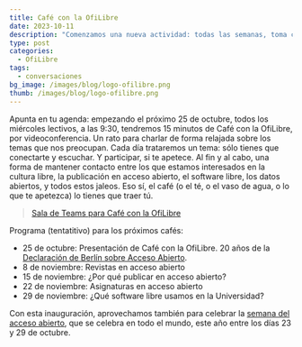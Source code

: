 ```yaml
---
title: Café con la OfiLibre
date: 2023-10-11
description: "Comenzamos una nueva actividad: todas las semanas, toma café con la OfiLibre"
type: post
categories:
  - OfiLibre
tags:
  - conversaciones
bg_image: /images/blog/logo-ofilibre.png
thumb: /images/blog/logo-ofilibre.png
---
```


Apunta en tu agenda: empezando el próximo 25 de octubre, todos los miércoles lectivos, a las 9:30, tendremos 15 minutos de Café con la OfiLibre, por videoconferencia. Un rato para charlar de forma relajada sobre los temas que nos preocupan. Cada día trataremos un tema: sólo tienes que conectarte y escuchar. Y participar, si te apetece. Al fin y al cabo, una forma de mantener contacto entre los que estamos interesados en la cultura libre, la publicación en acceso abierto, el software libre, los datos abiertos, y todos estos jaleos. Eso sí, el café (o el té, o el vaso de agua, o lo que te apetezca) lo tienes que traer tú.

> [Sala de Teams para Café con la OfiLibre](https://teams.microsoft.com/l/meetup-join/19%3ameeting_NTQ0ODZlYWItMzRkNi00OTMwLWE3MDEtMzNiY2Y4N2U1MjQ5%40thread.v2/0?context=%7b%22Tid%22%3a%225f84c4ea-370d-4b9e-830c-756f8bf1b51f%22%2c%22Oid%22%3a%22f39a6111-b3eb-43a6-98c0-a4d0f78c6742%22%7d)

Programa (tentatitivo) para los próximos cafés:

* 25 de octubre: Presentación de Café con la OfiLibre. 20 años de la [Declaración de Berlín sobre Acceso Abierto](https://openaccess.mpg.de/Berlin-Declaration).
* 8 de noviembre: Revistas en acceso abierto
* 15 de noviembre: ¿Por qué publicar en acceso abierto?
* 22 de noviembre: Asignaturas en acceso abierto
* 29 de noviembre: ¿Qué software libre usamos en la Universidad?

Con esta inauguración, aprovechamos también para celebrar la [semana del acceso abierto](https://www.openaccessweek.org/), que se celebra en todo el mundo, este año entre los días 23 y 29 de octubre.
